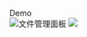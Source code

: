 Demo  
![文件管理面板](https://github.com/ruoshy/demo/blob/master/rimg/sp.png)
![](https://github.com/ruoshy/demo/blob/master/rimg/sp2.png)


